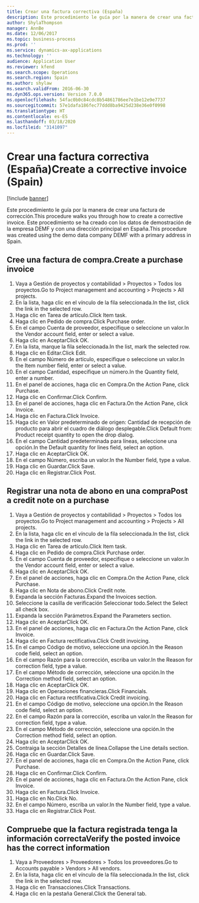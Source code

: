 ```yaml
---
title: Crear una factura correctiva (España)
description: Este procedimiento le guía por la manera de crear una factura de corrección.
author: ShylaThompson
manager: AnnBe
ms.date: 12/06/2017
ms.topic: business-process
ms.prod: ''
ms.service: dynamics-ax-applications
ms.technology: ''
audience: Application User
ms.reviewer: kfend
ms.search.scope: Operations
ms.search.region: Spain
ms.author: shylaw
ms.search.validFrom: 2016-06-30
ms.dyn365.ops.version: Version 7.0.0
ms.openlocfilehash: 54fac0b0c84cdc8b54861786ee7e1be12e9e7737
ms.sourcegitcommit: 57e1dafa186fec77ddd8ba9425d238e36e0f0998
ms.translationtype: HT
ms.contentlocale: es-ES
ms.lasthandoff: 03/18/2020
ms.locfileid: "3141097"
---
```

# <a name="create-a-corrective-invoice-spain"></a><span data-ttu-id="601c0-103">Crear una factura correctiva (España)</span><span class="sxs-lookup"><span data-stu-id="601c0-103">Create a corrective invoice (Spain)</span></span>

[!include [banner](../../includes/banner.md)]

<span data-ttu-id="601c0-104">Este procedimiento le guía por la manera de crear una factura de corrección.</span><span class="sxs-lookup"><span data-stu-id="601c0-104">This procedure walks you through how to create a corrective invoice.</span></span> <span data-ttu-id="601c0-105">Este procedimiento se ha creado con los datos de demostración de la empresa DEMF y con una dirección principal en España.</span><span class="sxs-lookup"><span data-stu-id="601c0-105">This procedure was created using the demo data company DEMF with a primary address in Spain.</span></span>


## <a name="create-a-purchase-invoice"></a><span data-ttu-id="601c0-106">Cree una factura de compra.</span><span class="sxs-lookup"><span data-stu-id="601c0-106">Create a purchase invoice</span></span>
1. <span data-ttu-id="601c0-107">Vaya a Gestión de proyectos y contabilidad > Proyectos > Todos los proyectos.</span><span class="sxs-lookup"><span data-stu-id="601c0-107">Go to Project management and accounting > Projects > All projects.</span></span>
2. <span data-ttu-id="601c0-108">En la lista, haga clic en el vínculo de la fila seleccionada.</span><span class="sxs-lookup"><span data-stu-id="601c0-108">In the list, click the link in the selected row.</span></span>
3. <span data-ttu-id="601c0-109">Haga clic en Tarea de artículo.</span><span class="sxs-lookup"><span data-stu-id="601c0-109">Click Item task.</span></span>
4. <span data-ttu-id="601c0-110">Haga clic en Pedido de compra.</span><span class="sxs-lookup"><span data-stu-id="601c0-110">Click Purchase order.</span></span>
5. <span data-ttu-id="601c0-111">En el campo Cuenta de proveedor, especifique o seleccione un valor.</span><span class="sxs-lookup"><span data-stu-id="601c0-111">In the Vendor account field, enter or select a value.</span></span>
6. <span data-ttu-id="601c0-112">Haga clic en Aceptar</span><span class="sxs-lookup"><span data-stu-id="601c0-112">Click OK.</span></span>
7. <span data-ttu-id="601c0-113">En la lista, marque la fila seleccionada.</span><span class="sxs-lookup"><span data-stu-id="601c0-113">In the list, mark the selected row.</span></span>
8. <span data-ttu-id="601c0-114">Haga clic en Editar.</span><span class="sxs-lookup"><span data-stu-id="601c0-114">Click Edit.</span></span>
9. <span data-ttu-id="601c0-115">En el campo Número de artículo, especifique o seleccione un valor.</span><span class="sxs-lookup"><span data-stu-id="601c0-115">In the Item number field, enter or select a value.</span></span>
10. <span data-ttu-id="601c0-116">En el campo Cantidad, especifique un número.</span><span class="sxs-lookup"><span data-stu-id="601c0-116">In the Quantity field, enter a number.</span></span>
11. <span data-ttu-id="601c0-117">En el panel de acciones, haga clic en Compra.</span><span class="sxs-lookup"><span data-stu-id="601c0-117">On the Action Pane, click Purchase.</span></span>
12. <span data-ttu-id="601c0-118">Haga clic en Confirmar.</span><span class="sxs-lookup"><span data-stu-id="601c0-118">Click Confirm.</span></span>
13. <span data-ttu-id="601c0-119">En el panel de acciones, haga clic en Factura.</span><span class="sxs-lookup"><span data-stu-id="601c0-119">On the Action Pane, click Invoice.</span></span>
14. <span data-ttu-id="601c0-120">Haga clic en Factura.</span><span class="sxs-lookup"><span data-stu-id="601c0-120">Click Invoice.</span></span>
15. <span data-ttu-id="601c0-121">Haga clic en Valor predeterminado de origen: Cantidad de recepción de producto para abrir el cuadro de diálogo desplegable.</span><span class="sxs-lookup"><span data-stu-id="601c0-121">Click Default from: Product receipt quantity to open the drop dialog.</span></span>
16. <span data-ttu-id="601c0-122">En el campo Cantidad predeterminada para líneas, seleccione una opción.</span><span class="sxs-lookup"><span data-stu-id="601c0-122">In the Default quantity for lines field, select an option.</span></span>
17. <span data-ttu-id="601c0-123">Haga clic en Aceptar</span><span class="sxs-lookup"><span data-stu-id="601c0-123">Click OK.</span></span>
18. <span data-ttu-id="601c0-124">En el campo Número, escriba un valor.</span><span class="sxs-lookup"><span data-stu-id="601c0-124">In the Number field, type a value.</span></span>
19. <span data-ttu-id="601c0-125">Haga clic en Guardar.</span><span class="sxs-lookup"><span data-stu-id="601c0-125">Click Save.</span></span>
20. <span data-ttu-id="601c0-126">Haga clic en Registrar.</span><span class="sxs-lookup"><span data-stu-id="601c0-126">Click Post.</span></span>

## <a name="post-a-credit-note-on-a-purchase"></a><span data-ttu-id="601c0-127">Registrar una nota de abono en una compra</span><span class="sxs-lookup"><span data-stu-id="601c0-127">Post a credit note on a purchase</span></span>
1. <span data-ttu-id="601c0-128">Vaya a Gestión de proyectos y contabilidad > Proyectos > Todos los proyectos.</span><span class="sxs-lookup"><span data-stu-id="601c0-128">Go to Project management and accounting > Projects > All projects.</span></span>
2. <span data-ttu-id="601c0-129">En la lista, haga clic en el vínculo de la fila seleccionada.</span><span class="sxs-lookup"><span data-stu-id="601c0-129">In the list, click the link in the selected row.</span></span>
3. <span data-ttu-id="601c0-130">Haga clic en Tarea de artículo.</span><span class="sxs-lookup"><span data-stu-id="601c0-130">Click Item task.</span></span>
4. <span data-ttu-id="601c0-131">Haga clic en Pedido de compra.</span><span class="sxs-lookup"><span data-stu-id="601c0-131">Click Purchase order.</span></span>
5. <span data-ttu-id="601c0-132">En el campo Cuenta de proveedor, especifique o seleccione un valor.</span><span class="sxs-lookup"><span data-stu-id="601c0-132">In the Vendor account field, enter or select a value.</span></span>
6. <span data-ttu-id="601c0-133">Haga clic en Aceptar</span><span class="sxs-lookup"><span data-stu-id="601c0-133">Click OK.</span></span>
7. <span data-ttu-id="601c0-134">En el panel de acciones, haga clic en Compra.</span><span class="sxs-lookup"><span data-stu-id="601c0-134">On the Action Pane, click Purchase.</span></span>
8. <span data-ttu-id="601c0-135">Haga clic en Nota de abono.</span><span class="sxs-lookup"><span data-stu-id="601c0-135">Click Credit note.</span></span>
9. <span data-ttu-id="601c0-136">Expanda la sección Facturas.</span><span class="sxs-lookup"><span data-stu-id="601c0-136">Expand the Invoices section.</span></span>
10. <span data-ttu-id="601c0-137">Seleccione la casilla de verificación Seleccionar todo.</span><span class="sxs-lookup"><span data-stu-id="601c0-137">Select the Select all check box.</span></span>
11. <span data-ttu-id="601c0-138">Expanda la sección Parámetros.</span><span class="sxs-lookup"><span data-stu-id="601c0-138">Expand the Parameters section.</span></span>
12. <span data-ttu-id="601c0-139">Haga clic en Aceptar</span><span class="sxs-lookup"><span data-stu-id="601c0-139">Click OK.</span></span>
13. <span data-ttu-id="601c0-140">En el panel de acciones, haga clic en Factura.</span><span class="sxs-lookup"><span data-stu-id="601c0-140">On the Action Pane, click Invoice.</span></span>
14. <span data-ttu-id="601c0-141">Haga clic en Factura rectificativa.</span><span class="sxs-lookup"><span data-stu-id="601c0-141">Click Credit invoicing.</span></span>
15. <span data-ttu-id="601c0-142">En el campo Código de motivo, seleccione una opción.</span><span class="sxs-lookup"><span data-stu-id="601c0-142">In the Reason code field, select an option.</span></span>
16. <span data-ttu-id="601c0-143">En el campo Razón para la corrección, escriba un valor.</span><span class="sxs-lookup"><span data-stu-id="601c0-143">In the Reason for correction field, type a value.</span></span>
17. <span data-ttu-id="601c0-144">En el campo Método de corrección, seleccione una opción.</span><span class="sxs-lookup"><span data-stu-id="601c0-144">In the Correction method field, select an option.</span></span>
18. <span data-ttu-id="601c0-145">Haga clic en Aceptar</span><span class="sxs-lookup"><span data-stu-id="601c0-145">Click OK.</span></span>
19. <span data-ttu-id="601c0-146">Haga clic en Operaciones financieras.</span><span class="sxs-lookup"><span data-stu-id="601c0-146">Click Financials.</span></span>
20. <span data-ttu-id="601c0-147">Haga clic en Factura rectificativa.</span><span class="sxs-lookup"><span data-stu-id="601c0-147">Click Credit invoicing.</span></span>
21. <span data-ttu-id="601c0-148">En el campo Código de motivo, seleccione una opción.</span><span class="sxs-lookup"><span data-stu-id="601c0-148">In the Reason code field, select an option.</span></span>
22. <span data-ttu-id="601c0-149">En el campo Razón para la corrección, escriba un valor.</span><span class="sxs-lookup"><span data-stu-id="601c0-149">In the Reason for correction field, type a value.</span></span>
23. <span data-ttu-id="601c0-150">En el campo Método de corrección, seleccione una opción.</span><span class="sxs-lookup"><span data-stu-id="601c0-150">In the Correction method field, select an option.</span></span>
24. <span data-ttu-id="601c0-151">Haga clic en Aceptar</span><span class="sxs-lookup"><span data-stu-id="601c0-151">Click OK.</span></span>
25. <span data-ttu-id="601c0-152">Contraiga la sección Detalles de línea.</span><span class="sxs-lookup"><span data-stu-id="601c0-152">Collapse the Line details section.</span></span>
26. <span data-ttu-id="601c0-153">Haga clic en Guardar.</span><span class="sxs-lookup"><span data-stu-id="601c0-153">Click Save.</span></span>
27. <span data-ttu-id="601c0-154">En el panel de acciones, haga clic en Compra.</span><span class="sxs-lookup"><span data-stu-id="601c0-154">On the Action Pane, click Purchase.</span></span>
28. <span data-ttu-id="601c0-155">Haga clic en Confirmar.</span><span class="sxs-lookup"><span data-stu-id="601c0-155">Click Confirm.</span></span>
29. <span data-ttu-id="601c0-156">En el panel de acciones, haga clic en Factura.</span><span class="sxs-lookup"><span data-stu-id="601c0-156">On the Action Pane, click Invoice.</span></span>
30. <span data-ttu-id="601c0-157">Haga clic en Factura.</span><span class="sxs-lookup"><span data-stu-id="601c0-157">Click Invoice.</span></span>
31. <span data-ttu-id="601c0-158">Haga clic en No.</span><span class="sxs-lookup"><span data-stu-id="601c0-158">Click No.</span></span>
32. <span data-ttu-id="601c0-159">En el campo Número, escriba un valor.</span><span class="sxs-lookup"><span data-stu-id="601c0-159">In the Number field, type a value.</span></span>
33. <span data-ttu-id="601c0-160">Haga clic en Registrar.</span><span class="sxs-lookup"><span data-stu-id="601c0-160">Click Post.</span></span>

## <a name="verify-the-posted-invoice-has-the-correct-information"></a><span data-ttu-id="601c0-161">Compruebe que la factura registrada tenga la información correcta</span><span class="sxs-lookup"><span data-stu-id="601c0-161">Verify the posted invoice has the correct information</span></span>
1. <span data-ttu-id="601c0-162">Vaya a Proveedores > Proveedores > Todos los proveedores.</span><span class="sxs-lookup"><span data-stu-id="601c0-162">Go to Accounts payable > Vendors > All vendors.</span></span>
2. <span data-ttu-id="601c0-163">En la lista, haga clic en el vínculo de la fila seleccionada.</span><span class="sxs-lookup"><span data-stu-id="601c0-163">In the list, click the link in the selected row.</span></span>
3. <span data-ttu-id="601c0-164">Haga clic en Transacciones.</span><span class="sxs-lookup"><span data-stu-id="601c0-164">Click Transactions.</span></span>
4. <span data-ttu-id="601c0-165">Haga clic en la pestaña General.</span><span class="sxs-lookup"><span data-stu-id="601c0-165">Click the General tab.</span></span>

